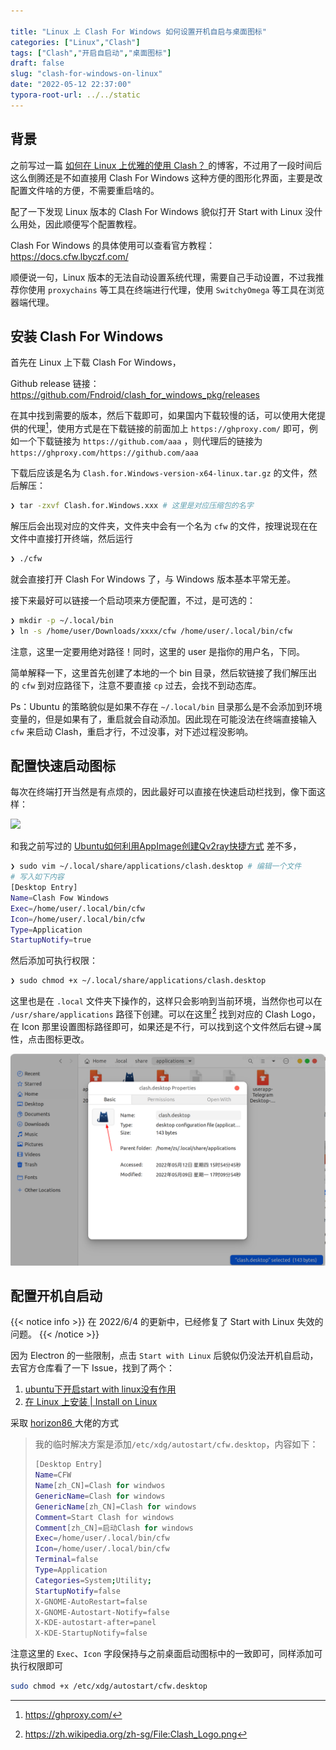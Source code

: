 ```yaml
---

title: "Linux 上 Clash For Windows 如何设置开机自启与桌面图标"
categories: ["Linux","Clash"]
tags: ["Clash","开启自启动","桌面图标"]
draft: false
slug: "clash-for-windows-on-linux"
date: "2022-05-12 22:37:00"
typora-root-url: ../../static
---
```


## 背景

之前写过一篇 [如何在 Linux 上优雅的使用 Clash？ ](https://blog.zzsqwq.cn/posts/how-to-use-clash-on-linux/)的博客，不过用了一段时间后这么倒腾还是不如直接用 Clash For Windows 这种方便的图形化界面，主要是改配置文件啥的方便，不需要重启啥的。

配了一下发现 Linux 版本的 Clash For Windows 貌似打开 Start with Linux 没什么用处，因此顺便写个配置教程。

Clash For Windows 的具体使用可以查看官方教程：https://docs.cfw.lbyczf.com/

顺便说一句，Linux 版本的无法自动设置系统代理，需要自己手动设置，不过我推荐你使用 `proxychains` 等工具在终端进行代理，使用 `SwitchyOmega`  等工具在浏览器端代理。

## 安装 Clash For Windows

首先在 Linux 上下载 Clash For Windows，

Github release 链接：https://github.com/Fndroid/clash_for_windows_pkg/releases

在其中找到需要的版本，然后下载即可，如果国内下载较慢的话，可以使用大佬提供的代理[^1]，使用方式是在下载链接的前面加上 `https://ghproxy.com/` 即可，例如一个下载链接为 `https://github.com/aaa` ，则代理后的链接为 `https://ghproxy.com/https://github.com/aaa`

下载后应该是名为 `Clash.for.Windows-version-x64-linux.tar.gz` 的文件，然后解压：

```bash
❯ tar -zxvf Clash.for.Windows.xxx # 这里是对应压缩包的名字
```

解压后会出现对应的文件夹，文件夹中会有一个名为 `cfw` 的文件，按理说现在在文件中直接打开终端，然后运行

```bash
❯ ./cfw 
```

就会直接打开 Clash For Windows 了，与 Windows 版本基本平常无差。

接下来最好可以链接一个启动项来方便配置，不过，是可选的：

```bash
❯ mkdir -p ~/.local/bin
❯ ln -s /home/user/Downloads/xxxx/cfw /home/user/.local/bin/cfw 
```

注意，这里一定要用绝对路径！同时，这里的 user 是指你的用户名，下同。

简单解释一下，这里首先创建了本地的一个 bin 目录，然后软链接了我们解压出的 `cfw` 到对应路径下，注意不要直接 `cp` 过去，会找不到动态库。

Ps：Ubuntu 的策略貌似是如果不存在 `~/.local/bin` 目录那么是不会添加到环境变量的，但是如果有了，重启就会自动添加。因此现在可能没法在终端直接输入 `cfw` 来启动 Clash，重启才行，不过没事，对下述过程没影响。

## 配置快速启动图标

每次在终端打开当然是有点烦的，因此最好可以直接在快速启动栏找到，像下面这样：

![](/images/clash-for-windows-on-linux/desktop.png)

和我之前写过的 [Ubuntu如何利用AppImage创建Qv2ray快捷方式](https://blog.zzsqwq.cn/posts/193/) 差不多，

```bash
❯ sudo vim ~/.local/share/applications/clash.desktop # 编辑一个文件
# 写入如下内容
[Desktop Entry]
Name=Clash Fow Windows
Exec=/home/user/.local/bin/cfw
Icon=/home/user/.local/bin/cfw
Type=Application
StartupNotify=true
```

然后添加可执行权限：

```bash
❯ sudo chmod +x ~/.local/share/applications/clash.desktop
```

这里也是在 `.local` 文件夹下操作的，这样只会影响到当前环境，当然你也可以在 `/usr/share/applications` 路径下创建。可以在这里[^2] 找到对应的 Clash Logo，在 Icon 那里设置图标路径即可，如果还是不行，可以找到这个文件然后右键->属性，点击图标更改。

![](/images/clash-for-windows-on-linux/set_icon.png)

## 配置开机自启动

{{< notice info >}}  在 2022/6/4 的更新中，已经修复了 Start with Linux 失效的问题。 {{< /notice >}}

因为 Electron 的一些限制，点击 `Start with Linux` 后貌似仍没法开机自启动，去官方仓库看了一下 Issue，找到了两个：

1. [ubuntu下开启start with linux没有作用](https://github.com/Fndroid/clash_for_windows_pkg/issues/2856)
2. [在 Linux 上安装 | Install on Linux](https://github.com/Fndroid/clash_for_windows_pkg/issues/2230#issuecomment-922433716)

采取 [horizon86 ](https://github.com/horizon86)大佬的方式

> 我的临时解决方案是添加`/etc/xdg/autostart/cfw.desktop`，内容如下：
>
> ```bash
> [Desktop Entry]
> Name=CFW
> Name[zh_CN]=Clash for windwos
> GenericName=Clash for windows
> GenericName[zh_CN]=Clash for windows
> Comment=Start Clash for windows
> Comment[zh_CN]=启动Clash for windows
> Exec=/home/user/.local/bin/cfw
> Icon=/home/user/.local/bin/cfw
> Terminal=false
> Type=Application
> Categories=System;Utility;
> StartupNotify=false
> X-GNOME-AutoRestart=false
> X-GNOME-Autostart-Notify=false
> X-KDE-autostart-after=panel
> X-KDE-StartupNotify=false
> ```

注意这里的 `Exec`、`Icon` 字段保持与之前桌面启动图标中的一致即可，同样添加可执行权限即可

```bash
sudo chmod +x /etc/xdg/autostart/cfw.desktop
```

[^1]: https://ghproxy.com/
[^2]: https://zh.wikipedia.org/zh-sg/File:Clash_Logo.png

